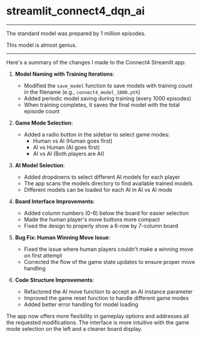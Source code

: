 # streamlit_connect4_dqn_ai

---

The standard model was prepared by 1 million episodes.

This model is almost genius.

---

Here's a summary of the changes I made to the Connect4 Streamlit app:

1. **Model Naming with Training Iterations**:
   - Modified the `save_model` function to save models with training count in the filename (e.g., `connect4_model_1000.pth`)
   - Added periodic model saving during training (every 1000 episodes)
   - When training completes, it saves the final model with the total episode count

2. **Game Mode Selection**:
   - Added a radio button in the sidebar to select game modes:
     - Human vs AI (Human goes first)
     - AI vs Human (AI goes first)
     - AI vs AI (Both players are AI)

3. **AI Model Selection**:
   - Added dropdowns to select different AI models for each player
   - The app scans the models directory to find available trained models
   - Different models can be loaded for each AI in AI vs AI mode

4. **Board Interface Improvements**:
   - Added column numbers (0-6) below the board for easier selection
   - Made the human player's move buttons more compact
   - Fixed the design to properly show a 6-row by 7-column board

5. **Bug Fix: Human Winning Move Issue**:
   - Fixed the issue where human players couldn't make a winning move on first attempt
   - Corrected the flow of the game state updates to ensure proper move handling

6. **Code Structure Improvements**:
   - Refactored the AI move function to accept an AI instance parameter
   - Improved the game reset function to handle different game modes
   - Added better error handling for model loading

The app now offers more flexibility in gameplay options and addresses all the requested modifications. The interface is more intuitive with the game mode selection on the left and a cleaner board display.
